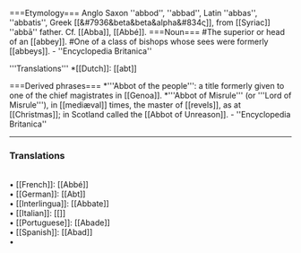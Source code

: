 ===Etymology===
Anglo Saxon ''abbod'', ''abbad'', Latin ''abbas'', ''abbatis'', Greek [[&#7936&beta&beta&alpha&#834&#962;]], from [[Syriac]] ''abb&#257;'' father. Cf. [[Abba]], [[Abbé]].
===Noun===
#The superior or head of an [[abbey]].
#One of a class of bishops whose sees were formerly [[abbeys]]. - ''Encyclopedia Britanica''

'''Translations'''
*[[Dutch]]: [[abt]]

===Derived phrases===
*'''Abbot of the people''': a title formerly given to one of the chief magistrates in [[Genoa]]. 
*'''Abbot of Misrule''' (or '''Lord of Misrule'''), in [[mediæval]] times, the master of [[revels]], as at [[Christmas]]; in Scotland called the [[Abbot of Unreason]]. - ''Encyclopedia Britanica''

<HR> <P> <H3>Translations</H3><BR>• [[French]]: [[Abbé]]<BR>• [[German]]: [[Abt]]<BR>• [[Interlingua]]: [[Abbate]]<BR>• [[Italian]]: [[]]<BR>• [[Portuguese]]: [[Abade]]<BR>• [[Spanish]]: [[Abad]]<BR>•